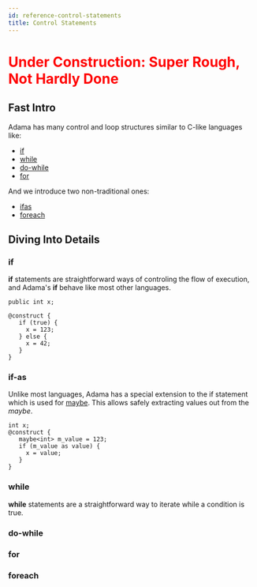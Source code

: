 ```yaml
---
id: reference-control-statements
title: Control Statements
---
```


<h1><font color="red">Under Construction: Super Rough, Not Hardly Done</font></h1>

## Fast Intro

Adama has many control and loop structures similar to C-like languages like:

* [if](#if)
* [while](#while)
* [do-while](#do-while)
* [for](#for)

And we introduce two non-traditional ones:
* [ifas](#ifas)
* [foreach](#foreach)

## Diving Into Details

### if

**if** statements are straightforward ways of controling the flow of execution, and Adama's **if** behave like most other languages.

```adama
public int x;

@construct {
   if (true) {
     x = 123;
   } else {
   	 x = 42;
   }
}
```

### if-as

Unlike most languages, Adama has a special extension to the if statement which is used for [maybe](/docs/reference-maybe-types). This allows safely extracting values out from the *maybe*.

```adama
int x;
@construct {
   maybe<int> m_value = 123;
   if (m_value as value) {
     x = value;
   }
}
```

### while

**while** statements are a straightforward way to iterate while a condition is true.

### do-while

### for

### foreach

